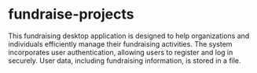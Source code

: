 # fundraise-projects
This fundraising desktop application   is designed to help organizations and individuals efficiently manage their fundraising activities. The system incorporates user authentication, allowing users to register and log in securely. User data, including fundraising information, is stored in a file.
